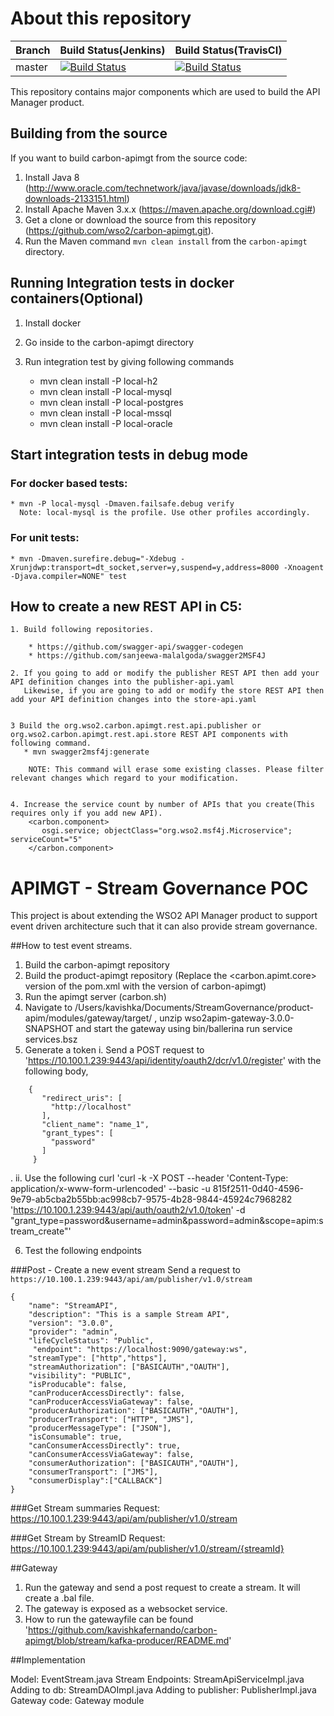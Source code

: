 # About this repository

|  Branch | Build Status(Jenkins) | Build Status(TravisCI) |
| :------------ |:------------- |:-------------
| master      | [![Build Status](https://wso2.org/jenkins/job/platform-builds/job/carbon-apimgt/badge/icon)](https://wso2.org/jenkins/job/platform-builds/job/carbon-apimgt/) | [![Build Status](https://api.travis-ci.org/wso2/carbon-apimgt.svg?branch=master)](https://travis-ci.org/wso2/carbon-apimgt) |

 This repository contains major components which are used to build the API Manager product.

## Building from the source

If you want to build carbon-apimgt from the source code:

1. Install Java 8 (http://www.oracle.com/technetwork/java/javase/downloads/jdk8-downloads-2133151.html)
1. Install Apache Maven 3.x.x (https://maven.apache.org/download.cgi#)
1. Get a clone or download the source from this repository (https://github.com/wso2/carbon-apimgt.git).
1. Run the Maven command ``mvn clean install`` from the ``carbon-apimgt`` directory.


## Running Integration tests in docker containers(Optional)


1. Install docker
1. Go inside to the carbon-apimgt directory
1. Run integration test by giving following commands

    * mvn clean install -P local-h2
    * mvn clean install -P local-mysql
    * mvn clean install -P local-postgres
    * mvn clean install -P local-mssql
    * mvn clean install -P local-oracle

## Start integration tests in debug mode

 ### For docker based tests:

    * mvn -P local-mysql -Dmaven.failsafe.debug verify
      Note: local-mysql is the profile. Use other profiles accordingly.

 ### For unit tests:

    * mvn -Dmaven.surefire.debug="-Xdebug -Xrunjdwp:transport=dt_socket,server=y,suspend=y,address=8000 -Xnoagent -Djava.compiler=NONE" test

## How to create a new REST API in C5:

    1. Build following repositories.

        * https://github.com/swagger-api/swagger-codegen
        * https://github.com/sanjeewa-malalgoda/swagger2MSF4J

    2. If you going to add or modify the publisher REST API then add your API definition changes into the publisher-api.yaml
       Likewise, if you are going to add or modify the store REST API then add your API definition changes into the store-api.yaml


    3 Build the org.wso2.carbon.apimgt.rest.api.publisher or org.wso2.carbon.apimgt.rest.api.store REST API components with following command.
       * mvn swagger2msf4j:generate

        NOTE: This command will erase some existing classes. Please filter relevant changes which regard to your modification.


    4. Increase the service count by number of APIs that you create(This requires only if you add new API).
        <carbon.component>
           osgi.service; objectClass="org.wso2.msf4j.Microservice"; serviceCount="5"
        </carbon.component>

# APIMGT - Stream Governance POC

This project is about extending the WSO2 API Manager product to support event driven architecture such that it can also provide stream governance. 

##How to test event streams.

1. Build the carbon-apimgt repository
2. Build the product-apimgt repository (Replace the <carbon.apimt.core> version of the pom.xml with the version of carbon-apimgt)
3. Run the apimgt server (carbon.sh)
4. Navigate to /Users/kavishka/Documents/StreamGovernance/product-apim/modules/gateway/target/ , unzip wso2apim-gateway-3.0.0-SNAPSHOT and start the gateway using bin/ballerina run service services.bsz
5. Generate a token
    i. Send a POST request to 'https://10.100.1.239:9443/api/identity/oauth2/dcr/v1.0/register' with the following body,
``` 
    {
       "redirect_uris": [
         "http://localhost"
       ],
       "client_name": "name_1",
       "grant_types": [
         "password"
       ]
     }
``` 
.
    ii. Use the following curl  'curl -k -X POST --header 'Content-Type: application/x-www-form-urlencoded' --basic -u 815f2511-0d40-4596-9e79-ab5cba2b55bb:ac998cb7-9575-4b28-9844-45924c7968282 'https://10.100.1.239:9443/api/auth/oauth2/v1.0/token' -d "grant_type=password&username=admin&password=admin&scope=apim:stream_create"'
    
6. Test the following endpoints 

###Post - Create a new event stream
Send a request to `https://10.100.1.239:9443/api/am/publisher/v1.0/stream` 
``` 
{
	"name": "StreamAPI",
	"description": "This is a sample Stream API",
	"version": "3.0.0",
	"provider": "admin",
	"lifeCycleStatus": "Public",
	 "endpoint": "https://localhost:9090/gateway:ws",
	"streamType": ["http","https"],
	"streamAuthorization": ["BASICAUTH","OAUTH"],
	"visibility": "PUBLIC",
	"isProducable": false,
	"canProducerAccessDirectly": false,
	"canProducerAccessViaGateway": false,
	"producerAuthorization": ["BASICAUTH","OAUTH"],
	"producerTransport": ["HTTP", "JMS"],
	"producerMessageType": ["JSON"],
	"isConsumable": true,
	"canConsumerAccessDirectly": true,
	"canConsumerAccessViaGateway": false,
	"consumerAuthorization": ["BASICAUTH","OAUTH"],
	"consumerTransport": ["JMS"],
	"consumerDisplay":["CALLBACK"]
}
```

###Get Stream summaries
Request: https://10.100.1.239:9443/api/am/publisher/v1.0/stream


###Get Stream by StreamID
Request: https://10.100.1.239:9443/api/am/publisher/v1.0/stream/{streamId}

##Gateway 

1. Run the gateway and send a post request to create a stream. It will create a .bal file.
2. The gateway is exposed as a websocket service.
3. How to run the gatewayfile can be found 'https://github.com/kavishkafernando/carbon-apimgt/blob/stream/kafka-producer/README.md'

##Implementation

Model: EventStream.java
Stream Endpoints: StreamApiServiceImpl.java
Adding to db: StreamDAOImpl.java
Adding to publisher: PublisherImpl.java
Gateway code: Gateway module
